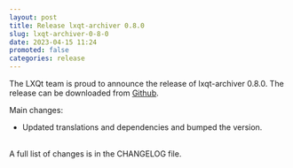 ```yaml
---
layout: post
title: Release lxqt-archiver 0.8.0
slug: lxqt-archiver-0-8-0
date: 2023-04-15 11:24
promoted: false
categories: release
---
```

The LXQt team is proud to announce the release of lxqt-archiver 0.8.0.
The release can be downloaded from [Github](https://github.com/lxqt/lxqt-archiver/releases).

Main changes:

 * Updated translations and dependencies and bumped the version.

<br/>
A full list of changes is in the CHANGELOG file.
<br/>
